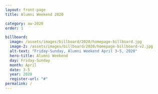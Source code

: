 ```yaml
---
layout: front-page
title: Alumni Weekend 2020

category: aw-2020
order: 1

billboard:
  image: /assets/images/billboard/2020/homepage-billboard.jpg
  image-2: /assets/images/billboard/2020/homepage-billboard-v2.jpg
  alt-text: "Friday-Sunday, Alumni Weekend April 3-5, 2020"
  hero-title: Alumni Weekend
  day: Friday-Sunday
  month: April
  date: 3-5
  year: 2020
  register-url: "#"
permalink: /
---
```


